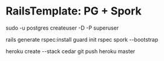 RailsTemplate: PG + Spork
=========================
sudo -u postgres createuser -D -P superuser

rails generate rspec:install
guard init rspec
spork --bootstrap

heroku create --stack cedar
git push heroku master